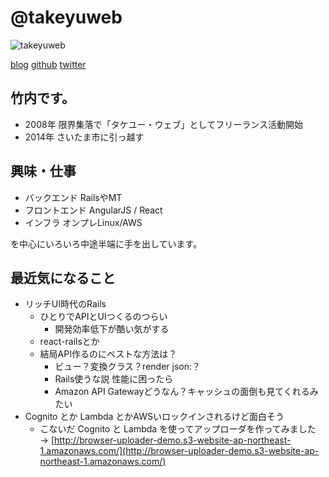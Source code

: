 # @takeyuweb

![takeyuweb](http://mt.maniax.xyz/assets_c/2015/05/icon%28photo%29-thumb-100xauto-2631.jpg)

[blog](http://takeyuweb.hatenablog.com/)
[github](https://github.com/takeyuweb)
[twitter](https://twitter.com/takeyuweb)

## 竹内です。

* 2008年 限界集落で「タケユー・ウェブ」としてフリーランス活動開始
* 2014年 さいたま市に引っ越す

## 興味・仕事

* バックエンド RailsやMT
* フロントエンド AngularJS / React
* インフラ オンプレLinux/AWS

を中心にいろいろ中途半端に手を出しています。

## 最近気になること

* リッチUI時代のRails
  * ひとりでAPIとUIつくるのつらい
    * 開発効率低下が酷い気がする
  * react-railsとか
  * 結局API作るのにベストな方法は？
    * ビュー？変換クラス？render json:？
    * Rails使うな説 性能に困ったら
    * Amazon API Gatewayどうなん？キャッシュの面倒も見てくれるみたい
* Cognito とか Lambda とかAWSいロックインされるけど面白そう
  * こないだ Cognito と Lambda を使ってアップローダを作ってみました → [http://browser-uploader-demo.s3-website-ap-northeast-1.amazonaws.com/](http://browser-uploader-demo.s3-website-ap-northeast-1.amazonaws.com/)
